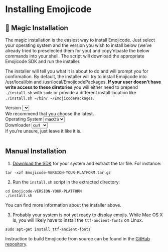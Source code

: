 # Installing Emojicode

## 🎩 Magic Installation

The magic installation is the easiest way to install Emojicode. Just select your
operating system and the version you wish to install below (we’ve already
tried to preselected them for you) and copy’n’paste the below commands into your
shell. The script will download the appropriate Emojicode SDK and run the
installer.

The installer will tell you what it is about to do and will prompt you for
confirmation. By default, the installer will try to install Emojicode into
/usr/local/bin and /usr/local/EmojicodePackages. **If your user doesn’t have
write access to these diretories** you will either need to prepend
`./install.sh` with `sudo` or provide a different install location like
`./install.sh ~/bin/ ~/EmojicodePackages`.

<div class="magic-install-sw">
  <div class="magic-install-sw-box">
    <label class="magic-install-sw-label">
      Version
    </label>
    <select id="magic-install-version"></select>
    <div class="magic-install-sw-help">We recommend that you choose the latest.</div>
  </div>
  <div class="magic-install-sw-box center">
    <label class="magic-install-sw-label">
      Operating System
    </label>
    <select id="magic-install-os">
      <option value="darwin">macOS</option>
      <option value="x86_64-linux">Linux</option>
    </select>
  </div>
  <div class="magic-install-sw-box">
    <label class="magic-install-sw-label">
      Downloader
    </label>
    <select id="magic-install-http">
      <option value="curl">curl</option>
      <option value="wget">wget</option>
    </select>
    <div class="magic-install-sw-help">If you’re unsure, just leave it like it is.</div>
  </div>
</div>
<pre><code id="magic-install-code"></code></pre>

## Manual Installation

1. [Download the SDK](https://github.com/emojicode/emojicode/releases) for your
  system and extract the tar file. For instance:

  ```
  tar -xzf Emojicode-VERSION-YOUR-PLATFORM.tar.gz
  ```

2.  Run the `install.sh` script in the extracted directory:

  ```
  cd Emojicode-VERSION-YOUR-PLATFORM
  ./install.sh
  ```

  You can find more information about the installer above.

3. Probably your system is not yet ready to display emojis. While Mac OS X is,
  you will likely have to install the `ttf-ancient-fonts` on Linux.

  ```
  sudo apt-get install ttf-ancient-fonts
  ```
Instruction to build Emojicode from source can be found in the
[GitHub repository](https://github.com/emojicode/emojicode/).

<script src="/docs/static/js/magicinstall.js"></script>
<script>
/**/processReleaseData({
  "meta": {
    "Content-Type": "application/javascript; charset=utf-8",
    "X-RateLimit-Limit": "60",
    "X-RateLimit-Remaining": "57",
    "X-RateLimit-Reset": "1477904157",
    "Cache-Control": "public, max-age=60, s-maxage=60",
    "Vary": "Accept",
    "ETag": "\"ec4b7cdc6976d2fdca3b88206d0678c8\"",
    "X-GitHub-Media-Type": "github.v3",
    "status": 200
  },
  "data": [
    {
      "url": "https://api.github.com/repos/emojicode/emojicode/releases/3726792",
      "assets_url": "https://api.github.com/repos/emojicode/emojicode/releases/3726792/assets",
      "upload_url": "https://uploads.github.com/repos/emojicode/emojicode/releases/3726792/assets{?name,label}",
      "html_url": "https://github.com/emojicode/emojicode/releases/tag/v0.3-beta.2",
      "id": 3726792,
      "tag_name": "v0.3-beta.2",
      "target_commitish": "master",
      "name": "0.3 Beta 2",
      "draft": false,
      "author": {
        "login": "idmean",
        "id": 5495918,
        "avatar_url": "https://avatars.githubusercontent.com/u/5495918?v=3",
        "gravatar_id": "",
        "url": "https://api.github.com/users/idmean",
        "html_url": "https://github.com/idmean",
        "followers_url": "https://api.github.com/users/idmean/followers",
        "following_url": "https://api.github.com/users/idmean/following{/other_user}",
        "gists_url": "https://api.github.com/users/idmean/gists{/gist_id}",
        "starred_url": "https://api.github.com/users/idmean/starred{/owner}{/repo}",
        "subscriptions_url": "https://api.github.com/users/idmean/subscriptions",
        "organizations_url": "https://api.github.com/users/idmean/orgs",
        "repos_url": "https://api.github.com/users/idmean/repos",
        "events_url": "https://api.github.com/users/idmean/events{/privacy}",
        "received_events_url": "https://api.github.com/users/idmean/received_events",
        "type": "User",
        "site_admin": false
      },
      "prerelease": true,
      "created_at": "2016-08-11T12:06:53Z",
      "published_at": "2016-08-11T12:10:34Z",
      "assets": [
        {
          "url": "https://api.github.com/repos/emojicode/emojicode/releases/assets/2131316",
          "id": 2131316,
          "name": "Emojicode-0.3-beta.2-x86_64-apple-darwin15.6.0.tar.gz",
          "label": null,
          "uploader": {
            "login": "idmean",
            "id": 5495918,
            "avatar_url": "https://avatars.githubusercontent.com/u/5495918?v=3",
            "gravatar_id": "",
            "url": "https://api.github.com/users/idmean",
            "html_url": "https://github.com/idmean",
            "followers_url": "https://api.github.com/users/idmean/followers",
            "following_url": "https://api.github.com/users/idmean/following{/other_user}",
            "gists_url": "https://api.github.com/users/idmean/gists{/gist_id}",
            "starred_url": "https://api.github.com/users/idmean/starred{/owner}{/repo}",
            "subscriptions_url": "https://api.github.com/users/idmean/subscriptions",
            "organizations_url": "https://api.github.com/users/idmean/orgs",
            "repos_url": "https://api.github.com/users/idmean/repos",
            "events_url": "https://api.github.com/users/idmean/events{/privacy}",
            "received_events_url": "https://api.github.com/users/idmean/received_events",
            "type": "User",
            "site_admin": false
          },
          "content_type": "application/x-gzip",
          "state": "uploaded",
          "size": 221157,
          "download_count": 83,
          "created_at": "2016-08-11T12:09:05Z",
          "updated_at": "2016-08-11T12:09:08Z",
          "browser_download_url": "https://github.com/emojicode/emojicode/releases/download/v0.3-beta.2/Emojicode-0.3-beta.2-x86_64-apple-darwin15.6.0.tar.gz"
        },
        {
          "url": "https://api.github.com/repos/emojicode/emojicode/releases/assets/2131320",
          "id": 2131320,
          "name": "Emojicode-0.3-beta.2-x86_64-linux-gnu.tar.gz",
          "label": null,
          "uploader": {
            "login": "idmean",
            "id": 5495918,
            "avatar_url": "https://avatars.githubusercontent.com/u/5495918?v=3",
            "gravatar_id": "",
            "url": "https://api.github.com/users/idmean",
            "html_url": "https://github.com/idmean",
            "followers_url": "https://api.github.com/users/idmean/followers",
            "following_url": "https://api.github.com/users/idmean/following{/other_user}",
            "gists_url": "https://api.github.com/users/idmean/gists{/gist_id}",
            "starred_url": "https://api.github.com/users/idmean/starred{/owner}{/repo}",
            "subscriptions_url": "https://api.github.com/users/idmean/subscriptions",
            "organizations_url": "https://api.github.com/users/idmean/orgs",
            "repos_url": "https://api.github.com/users/idmean/repos",
            "events_url": "https://api.github.com/users/idmean/events{/privacy}",
            "received_events_url": "https://api.github.com/users/idmean/received_events",
            "type": "User",
            "site_admin": false
          },
          "content_type": "application/x-gzip",
          "state": "uploaded",
          "size": 2452051,
          "download_count": 51,
          "created_at": "2016-08-11T12:09:52Z",
          "updated_at": "2016-08-11T12:10:06Z",
          "browser_download_url": "https://github.com/emojicode/emojicode/releases/download/v0.3-beta.2/Emojicode-0.3-beta.2-x86_64-linux-gnu.tar.gz"
        }
      ],
      "tarball_url": "https://api.github.com/repos/emojicode/emojicode/tarball/v0.3-beta.2",
      "zipball_url": "https://api.github.com/repos/emojicode/emojicode/zipball/v0.3-beta.2",
      "body": "🙋Here’s 0.3 Beta 2 which brings the following improvements over 0.3 Beta 1:\r\n\r\n- 🍊🍦 Condition assignments are scoped to the following block and allowed in 🔁\r\n- 🐛 Fixes a bug that let variables not work in literals, a bug in 🚂🎰, 🔏, #46, a crash with 🔂 and 🍨, a memory issue in the reporter, a bug with 🍯🍆, and issues with generics.\r\n- 🦃 Adds documentation support to enums\r\n- 🐽️ The s package got a new protocol (🐽️) and interfaces were improved to be more consistent \r\n- 🚂🏧, 🚀🏧, 📇🔪,  🚂🔣, 🔡📫, 🔡📪,  📝 📇,  🔍📇 and ⏲💈New methods make the s package more powerful\r\n- 📦 Introducing the allegro package for graphics (and remove the SDL package)\r\n\r\nThis is a beta version and is expected to contain minor bugs and space for improvements. You are encouraged to test this version carefully, and report any found bugs [here](https://github.com/emojicode/emojicode/issues).\r\n\r\nIf you have any questions, comments, feedback, suggestions or whatever you come up with, [open an issue](https://github.com/emojicode/emojicode/issues) or [join the chat](https://gitter.im/emojicode/emojicode) or follow [Emojicode’s Twitter account](https://twitter.com/Real_Emojicode) now. We can’t wait to hear from you!\r\n\r\nHave fun using world’s most beautiful programming language!"
    },
    {
      "url": "https://api.github.com/repos/emojicode/emojicode/releases/3607916",
      "assets_url": "https://api.github.com/repos/emojicode/emojicode/releases/3607916/assets",
      "upload_url": "https://uploads.github.com/repos/emojicode/emojicode/releases/3607916/assets{?name,label}",
      "html_url": "https://github.com/emojicode/emojicode/releases/tag/v0.3-beta.1",
      "id": 3607916,
      "tag_name": "v0.3-beta.1",
      "target_commitish": "master",
      "name": "0.3 Beta 1",
      "draft": false,
      "author": {
        "login": "idmean",
        "id": 5495918,
        "avatar_url": "https://avatars.githubusercontent.com/u/5495918?v=3",
        "gravatar_id": "",
        "url": "https://api.github.com/users/idmean",
        "html_url": "https://github.com/idmean",
        "followers_url": "https://api.github.com/users/idmean/followers",
        "following_url": "https://api.github.com/users/idmean/following{/other_user}",
        "gists_url": "https://api.github.com/users/idmean/gists{/gist_id}",
        "starred_url": "https://api.github.com/users/idmean/starred{/owner}{/repo}",
        "subscriptions_url": "https://api.github.com/users/idmean/subscriptions",
        "organizations_url": "https://api.github.com/users/idmean/orgs",
        "repos_url": "https://api.github.com/users/idmean/repos",
        "events_url": "https://api.github.com/users/idmean/events{/privacy}",
        "received_events_url": "https://api.github.com/users/idmean/received_events",
        "type": "User",
        "site_admin": false
      },
      "prerelease": true,
      "created_at": "2016-07-07T15:20:52Z",
      "published_at": "2016-07-07T15:27:29Z",
      "assets": [
        {
          "url": "https://api.github.com/repos/emojicode/emojicode/releases/assets/1955744",
          "id": 1955744,
          "name": "Emojicode-0.3-beta.1-x86_64-apple-darwin15.5.0.tar.gz",
          "label": null,
          "uploader": {
            "login": "idmean",
            "id": 5495918,
            "avatar_url": "https://avatars.githubusercontent.com/u/5495918?v=3",
            "gravatar_id": "",
            "url": "https://api.github.com/users/idmean",
            "html_url": "https://github.com/idmean",
            "followers_url": "https://api.github.com/users/idmean/followers",
            "following_url": "https://api.github.com/users/idmean/following{/other_user}",
            "gists_url": "https://api.github.com/users/idmean/gists{/gist_id}",
            "starred_url": "https://api.github.com/users/idmean/starred{/owner}{/repo}",
            "subscriptions_url": "https://api.github.com/users/idmean/subscriptions",
            "organizations_url": "https://api.github.com/users/idmean/orgs",
            "repos_url": "https://api.github.com/users/idmean/repos",
            "events_url": "https://api.github.com/users/idmean/events{/privacy}",
            "received_events_url": "https://api.github.com/users/idmean/received_events",
            "type": "User",
            "site_admin": false
          },
          "content_type": "application/x-gzip",
          "state": "uploaded",
          "size": 207266,
          "download_count": 41,
          "created_at": "2016-07-07T15:20:56Z",
          "updated_at": "2016-07-07T15:20:59Z",
          "browser_download_url": "https://github.com/emojicode/emojicode/releases/download/v0.3-beta.1/Emojicode-0.3-beta.1-x86_64-apple-darwin15.5.0.tar.gz"
        },
        {
          "url": "https://api.github.com/repos/emojicode/emojicode/releases/assets/1955753",
          "id": 1955753,
          "name": "Emojicode-0.3-beta.1-x86_64-linux-gnu.tar.gz",
          "label": null,
          "uploader": {
            "login": "idmean",
            "id": 5495918,
            "avatar_url": "https://avatars.githubusercontent.com/u/5495918?v=3",
            "gravatar_id": "",
            "url": "https://api.github.com/users/idmean",
            "html_url": "https://github.com/idmean",
            "followers_url": "https://api.github.com/users/idmean/followers",
            "following_url": "https://api.github.com/users/idmean/following{/other_user}",
            "gists_url": "https://api.github.com/users/idmean/gists{/gist_id}",
            "starred_url": "https://api.github.com/users/idmean/starred{/owner}{/repo}",
            "subscriptions_url": "https://api.github.com/users/idmean/subscriptions",
            "organizations_url": "https://api.github.com/users/idmean/orgs",
            "repos_url": "https://api.github.com/users/idmean/repos",
            "events_url": "https://api.github.com/users/idmean/events{/privacy}",
            "received_events_url": "https://api.github.com/users/idmean/received_events",
            "type": "User",
            "site_admin": false
          },
          "content_type": "application/x-gzip",
          "state": "uploaded",
          "size": 288650,
          "download_count": 31,
          "created_at": "2016-07-07T15:22:29Z",
          "updated_at": "2016-07-07T15:22:34Z",
          "browser_download_url": "https://github.com/emojicode/emojicode/releases/download/v0.3-beta.1/Emojicode-0.3-beta.1-x86_64-linux-gnu.tar.gz"
        }
      ],
      "tarball_url": "https://api.github.com/repos/emojicode/emojicode/tarball/v0.3-beta.1",
      "zipball_url": "https://api.github.com/repos/emojicode/emojicode/zipball/v0.3-beta.1",
      "body": "🍻\r\n\r\nProudly presenting Emojicode 0.3 Beta 1 which brings:\r\n\r\n- 🍇 Proper Scoping: Finally, Emojicode applies industry-standard scoping to blocks\r\n- ⚫️ Expectations improves inferring on 🍨 and 🍯 and saves you a lot of typing\r\n- 🦃 Enums are now instantiated using 🔷 for consistency\r\n- 📄 Enhanced Bytecode (Little Endian, more compact, lots of new instructions etc.)\r\n- 🕊 A new kind of type: Value Types\r\n-  🚂👌🚀🔣 Better Value Types: Primitives were replaced by value type types which can be extended and have initializers, methods and type methods like classes.\r\n- 🌶 Improved Capturing: Type Methods and [Type] Methods on Value Types can now be captured as well\r\n- 🚄 A faster Garbage Collector: It is up to 5% (that’s a lot) faster\r\n- 🔳 Reflection: Pass Classes as value and use them when you need.\r\n- 🏁 Starting Flag Keyword: 🏁 is now easier to declare and can either return ✨ or 🚂\r\n-  🐕 as type: 🐕 replaces 🐓 and brings much better type safety.\r\n- 📞 Sockets: The socket package introduces networking functionality.\r\n- and more\r\n\r\nThis is a beta version and might contain bugs (new features, new bugs, you know). \r\n\r\nIf you have any questions, comments, feedback, suggestions or whatever you come up with, [open an issue](https://github.com/emojicode/emojicode/issues) or [join the chat](https://gitter.im/emojicode/emojicode) or follow [Emojicode’s Twitter account](https://twitter.com/Real_Emojicode) now. We can’t wait to hear from you!\r\n\r\nHave fun using world’s most advanced programming language!"
    },
    {
      "url": "https://api.github.com/repos/emojicode/emojicode/releases/3473119",
      "assets_url": "https://api.github.com/repos/emojicode/emojicode/releases/3473119/assets",
      "upload_url": "https://uploads.github.com/repos/emojicode/emojicode/releases/3473119/assets{?name,label}",
      "html_url": "https://github.com/emojicode/emojicode/releases/tag/v0.2.2",
      "id": 3473119,
      "tag_name": "v0.2.2",
      "target_commitish": "emojicode-0.2",
      "name": "0.2.2",
      "draft": false,
      "author": {
        "login": "idmean",
        "id": 5495918,
        "avatar_url": "https://avatars.githubusercontent.com/u/5495918?v=3",
        "gravatar_id": "",
        "url": "https://api.github.com/users/idmean",
        "html_url": "https://github.com/idmean",
        "followers_url": "https://api.github.com/users/idmean/followers",
        "following_url": "https://api.github.com/users/idmean/following{/other_user}",
        "gists_url": "https://api.github.com/users/idmean/gists{/gist_id}",
        "starred_url": "https://api.github.com/users/idmean/starred{/owner}{/repo}",
        "subscriptions_url": "https://api.github.com/users/idmean/subscriptions",
        "organizations_url": "https://api.github.com/users/idmean/orgs",
        "repos_url": "https://api.github.com/users/idmean/repos",
        "events_url": "https://api.github.com/users/idmean/events{/privacy}",
        "received_events_url": "https://api.github.com/users/idmean/received_events",
        "type": "User",
        "site_admin": false
      },
      "prerelease": false,
      "created_at": "2016-06-18T09:25:11Z",
      "published_at": "2016-06-18T09:51:36Z",
      "assets": [
        {
          "url": "https://api.github.com/repos/emojicode/emojicode/releases/assets/1867961",
          "id": 1867961,
          "name": "Emojicode-0.2.2-arm-linux-gnueabihf.tar.gz",
          "label": null,
          "uploader": {
            "login": "idmean",
            "id": 5495918,
            "avatar_url": "https://avatars.githubusercontent.com/u/5495918?v=3",
            "gravatar_id": "",
            "url": "https://api.github.com/users/idmean",
            "html_url": "https://github.com/idmean",
            "followers_url": "https://api.github.com/users/idmean/followers",
            "following_url": "https://api.github.com/users/idmean/following{/other_user}",
            "gists_url": "https://api.github.com/users/idmean/gists{/gist_id}",
            "starred_url": "https://api.github.com/users/idmean/starred{/owner}{/repo}",
            "subscriptions_url": "https://api.github.com/users/idmean/subscriptions",
            "organizations_url": "https://api.github.com/users/idmean/orgs",
            "repos_url": "https://api.github.com/users/idmean/repos",
            "events_url": "https://api.github.com/users/idmean/events{/privacy}",
            "received_events_url": "https://api.github.com/users/idmean/received_events",
            "type": "User",
            "site_admin": false
          },
          "content_type": "application/x-gzip",
          "state": "uploaded",
          "size": 250227,
          "download_count": 24,
          "created_at": "2016-06-18T09:51:48Z",
          "updated_at": "2016-06-18T09:51:50Z",
          "browser_download_url": "https://github.com/emojicode/emojicode/releases/download/v0.2.2/Emojicode-0.2.2-arm-linux-gnueabihf.tar.gz"
        },
        {
          "url": "https://api.github.com/repos/emojicode/emojicode/releases/assets/1867962",
          "id": 1867962,
          "name": "Emojicode-0.2.2-x86_64-apple-darwin15.5.0.tar.gz",
          "label": null,
          "uploader": {
            "login": "idmean",
            "id": 5495918,
            "avatar_url": "https://avatars.githubusercontent.com/u/5495918?v=3",
            "gravatar_id": "",
            "url": "https://api.github.com/users/idmean",
            "html_url": "https://github.com/idmean",
            "followers_url": "https://api.github.com/users/idmean/followers",
            "following_url": "https://api.github.com/users/idmean/following{/other_user}",
            "gists_url": "https://api.github.com/users/idmean/gists{/gist_id}",
            "starred_url": "https://api.github.com/users/idmean/starred{/owner}{/repo}",
            "subscriptions_url": "https://api.github.com/users/idmean/subscriptions",
            "organizations_url": "https://api.github.com/users/idmean/orgs",
            "repos_url": "https://api.github.com/users/idmean/repos",
            "events_url": "https://api.github.com/users/idmean/events{/privacy}",
            "received_events_url": "https://api.github.com/users/idmean/received_events",
            "type": "User",
            "site_admin": false
          },
          "content_type": "application/x-gzip",
          "state": "uploaded",
          "size": 190064,
          "download_count": 32,
          "created_at": "2016-06-18T09:51:48Z",
          "updated_at": "2016-06-18T09:51:50Z",
          "browser_download_url": "https://github.com/emojicode/emojicode/releases/download/v0.2.2/Emojicode-0.2.2-x86_64-apple-darwin15.5.0.tar.gz"
        },
        {
          "url": "https://api.github.com/repos/emojicode/emojicode/releases/assets/1867963",
          "id": 1867963,
          "name": "Emojicode-0.2.2-x86_64-linux-gnu.tar.gz",
          "label": null,
          "uploader": {
            "login": "idmean",
            "id": 5495918,
            "avatar_url": "https://avatars.githubusercontent.com/u/5495918?v=3",
            "gravatar_id": "",
            "url": "https://api.github.com/users/idmean",
            "html_url": "https://github.com/idmean",
            "followers_url": "https://api.github.com/users/idmean/followers",
            "following_url": "https://api.github.com/users/idmean/following{/other_user}",
            "gists_url": "https://api.github.com/users/idmean/gists{/gist_id}",
            "starred_url": "https://api.github.com/users/idmean/starred{/owner}{/repo}",
            "subscriptions_url": "https://api.github.com/users/idmean/subscriptions",
            "organizations_url": "https://api.github.com/users/idmean/orgs",
            "repos_url": "https://api.github.com/users/idmean/repos",
            "events_url": "https://api.github.com/users/idmean/events{/privacy}",
            "received_events_url": "https://api.github.com/users/idmean/received_events",
            "type": "User",
            "site_admin": false
          },
          "content_type": "application/x-gzip",
          "state": "uploaded",
          "size": 270592,
          "download_count": 18,
          "created_at": "2016-06-18T09:51:48Z",
          "updated_at": "2016-06-18T09:51:52Z",
          "browser_download_url": "https://github.com/emojicode/emojicode/releases/download/v0.2.2/Emojicode-0.2.2-x86_64-linux-gnu.tar.gz"
        }
      ],
      "tarball_url": "https://api.github.com/repos/emojicode/emojicode/tarball/v0.2.2",
      "zipball_url": "https://api.github.com/repos/emojicode/emojicode/zipball/v0.2.2",
      "body": "⚠️ This release contains important bug fixes:\r\n\r\n- ➡️ Fixes a compiler error that prevented accessing namespaces properly (see also #42)\r\n- ➡️ Fixes a bug that could cause 🍯 to break\r\n- ➡️ Prohibit the use of 🐓 in non-class method bodies (this led to crashes)\r\n- ➡️ Fixes a bug that could lead to a compiler crash if an unknown variable was used (#44)\r\n\r\nIf you have any questions, comments, feedback, suggestions or whatever you come up with, [open an issue](https://github.com/emojicode/emojicode/issues) or [join the chat](https://gitter.im/emojicode/emojicode) or follow [Emojicode’s Twitter account](https://twitter.com/Real_Emojicode) now. We can’t wait to hear from you!\r\n\r\nHave fun using world’s most advanced programming language!"
    },
    {
      "url": "https://api.github.com/repos/emojicode/emojicode/releases/3448941",
      "assets_url": "https://api.github.com/repos/emojicode/emojicode/releases/3448941/assets",
      "upload_url": "https://uploads.github.com/repos/emojicode/emojicode/releases/3448941/assets{?name,label}",
      "html_url": "https://github.com/emojicode/emojicode/releases/tag/0.2.1",
      "id": 3448941,
      "tag_name": "0.2.1",
      "target_commitish": "emojicode-0.2",
      "name": "0.2.1",
      "draft": false,
      "author": {
        "login": "idmean",
        "id": 5495918,
        "avatar_url": "https://avatars.githubusercontent.com/u/5495918?v=3",
        "gravatar_id": "",
        "url": "https://api.github.com/users/idmean",
        "html_url": "https://github.com/idmean",
        "followers_url": "https://api.github.com/users/idmean/followers",
        "following_url": "https://api.github.com/users/idmean/following{/other_user}",
        "gists_url": "https://api.github.com/users/idmean/gists{/gist_id}",
        "starred_url": "https://api.github.com/users/idmean/starred{/owner}{/repo}",
        "subscriptions_url": "https://api.github.com/users/idmean/subscriptions",
        "organizations_url": "https://api.github.com/users/idmean/orgs",
        "repos_url": "https://api.github.com/users/idmean/repos",
        "events_url": "https://api.github.com/users/idmean/events{/privacy}",
        "received_events_url": "https://api.github.com/users/idmean/received_events",
        "type": "User",
        "site_admin": false
      },
      "prerelease": false,
      "created_at": "2016-06-15T11:44:04Z",
      "published_at": "2016-06-15T17:46:02Z",
      "assets": [
        {
          "url": "https://api.github.com/repos/emojicode/emojicode/releases/assets/1853840",
          "id": 1853840,
          "name": "Emojicode-0.2.1-arm-linux-gnueabihf.tar.gz",
          "label": null,
          "uploader": {
            "login": "OttoWinter",
            "id": 6833237,
            "avatar_url": "https://avatars.githubusercontent.com/u/6833237?v=3",
            "gravatar_id": "",
            "url": "https://api.github.com/users/OttoWinter",
            "html_url": "https://github.com/OttoWinter",
            "followers_url": "https://api.github.com/users/OttoWinter/followers",
            "following_url": "https://api.github.com/users/OttoWinter/following{/other_user}",
            "gists_url": "https://api.github.com/users/OttoWinter/gists{/gist_id}",
            "starred_url": "https://api.github.com/users/OttoWinter/starred{/owner}{/repo}",
            "subscriptions_url": "https://api.github.com/users/OttoWinter/subscriptions",
            "organizations_url": "https://api.github.com/users/OttoWinter/orgs",
            "repos_url": "https://api.github.com/users/OttoWinter/repos",
            "events_url": "https://api.github.com/users/OttoWinter/events{/privacy}",
            "received_events_url": "https://api.github.com/users/OttoWinter/received_events",
            "type": "User",
            "site_admin": false
          },
          "content_type": "application/x-gzip",
          "state": "uploaded",
          "size": 253261,
          "download_count": 6,
          "created_at": "2016-06-15T18:01:17Z",
          "updated_at": "2016-06-15T18:01:24Z",
          "browser_download_url": "https://github.com/emojicode/emojicode/releases/download/0.2.1/Emojicode-0.2.1-arm-linux-gnueabihf.tar.gz"
        },
        {
          "url": "https://api.github.com/repos/emojicode/emojicode/releases/assets/1851914",
          "id": 1851914,
          "name": "Emojicode-0.2.1-x86_64-apple-darwin15.5.0.tar.gz",
          "label": null,
          "uploader": {
            "login": "idmean",
            "id": 5495918,
            "avatar_url": "https://avatars.githubusercontent.com/u/5495918?v=3",
            "gravatar_id": "",
            "url": "https://api.github.com/users/idmean",
            "html_url": "https://github.com/idmean",
            "followers_url": "https://api.github.com/users/idmean/followers",
            "following_url": "https://api.github.com/users/idmean/following{/other_user}",
            "gists_url": "https://api.github.com/users/idmean/gists{/gist_id}",
            "starred_url": "https://api.github.com/users/idmean/starred{/owner}{/repo}",
            "subscriptions_url": "https://api.github.com/users/idmean/subscriptions",
            "organizations_url": "https://api.github.com/users/idmean/orgs",
            "repos_url": "https://api.github.com/users/idmean/repos",
            "events_url": "https://api.github.com/users/idmean/events{/privacy}",
            "received_events_url": "https://api.github.com/users/idmean/received_events",
            "type": "User",
            "site_admin": false
          },
          "content_type": "application/x-gzip",
          "state": "uploaded",
          "size": 189802,
          "download_count": 5,
          "created_at": "2016-06-15T11:48:47Z",
          "updated_at": "2016-06-15T11:48:49Z",
          "browser_download_url": "https://github.com/emojicode/emojicode/releases/download/0.2.1/Emojicode-0.2.1-x86_64-apple-darwin15.5.0.tar.gz"
        },
        {
          "url": "https://api.github.com/repos/emojicode/emojicode/releases/assets/1851916",
          "id": 1851916,
          "name": "Emojicode-0.2.1-x86_64-linux-gnu.tar.gz",
          "label": null,
          "uploader": {
            "login": "idmean",
            "id": 5495918,
            "avatar_url": "https://avatars.githubusercontent.com/u/5495918?v=3",
            "gravatar_id": "",
            "url": "https://api.github.com/users/idmean",
            "html_url": "https://github.com/idmean",
            "followers_url": "https://api.github.com/users/idmean/followers",
            "following_url": "https://api.github.com/users/idmean/following{/other_user}",
            "gists_url": "https://api.github.com/users/idmean/gists{/gist_id}",
            "starred_url": "https://api.github.com/users/idmean/starred{/owner}{/repo}",
            "subscriptions_url": "https://api.github.com/users/idmean/subscriptions",
            "organizations_url": "https://api.github.com/users/idmean/orgs",
            "repos_url": "https://api.github.com/users/idmean/repos",
            "events_url": "https://api.github.com/users/idmean/events{/privacy}",
            "received_events_url": "https://api.github.com/users/idmean/received_events",
            "type": "User",
            "site_admin": false
          },
          "content_type": "application/x-gzip",
          "state": "uploaded",
          "size": 270850,
          "download_count": 8,
          "created_at": "2016-06-15T11:49:58Z",
          "updated_at": "2016-06-15T11:50:01Z",
          "browser_download_url": "https://github.com/emojicode/emojicode/releases/download/0.2.1/Emojicode-0.2.1-x86_64-linux-gnu.tar.gz"
        }
      ],
      "tarball_url": "https://api.github.com/repos/emojicode/emojicode/tarball/0.2.1",
      "zipball_url": "https://api.github.com/repos/emojicode/emojicode/zipball/0.2.1",
      "body": "⚠️ This release contains important bug fixes:\r\n\r\n- ➡️ Fixes a bug that could occur with value backed classes (see also #42)\r\n- ➡️ Fixes a bug that could made the Garbage Collector disturb initialization\r\n\r\nIf you have any questions, comments, feedback, suggestions or whatever you come up with, [open an issue](https://github.com/emojicode/emojicode/issues) or [join the chat](https://gitter.im/emojicode/emojicode) or follow [Emojicode’s Twitter account](https://twitter.com/Real_Emojicode) now. We can’t wait to hear from you!\r\n\r\nHave fun using world’s most advanced programming language!"
    },
    {
      "url": "https://api.github.com/repos/emojicode/emojicode/releases/3376790",
      "assets_url": "https://api.github.com/repos/emojicode/emojicode/releases/3376790/assets",
      "upload_url": "https://uploads.github.com/repos/emojicode/emojicode/releases/3376790/assets{?name,label}",
      "html_url": "https://github.com/emojicode/emojicode/releases/tag/0.2.0",
      "id": 3376790,
      "tag_name": "0.2.0",
      "target_commitish": "master",
      "name": "0.2",
      "draft": false,
      "author": {
        "login": "idmean",
        "id": 5495918,
        "avatar_url": "https://avatars.githubusercontent.com/u/5495918?v=3",
        "gravatar_id": "",
        "url": "https://api.github.com/users/idmean",
        "html_url": "https://github.com/idmean",
        "followers_url": "https://api.github.com/users/idmean/followers",
        "following_url": "https://api.github.com/users/idmean/following{/other_user}",
        "gists_url": "https://api.github.com/users/idmean/gists{/gist_id}",
        "starred_url": "https://api.github.com/users/idmean/starred{/owner}{/repo}",
        "subscriptions_url": "https://api.github.com/users/idmean/subscriptions",
        "organizations_url": "https://api.github.com/users/idmean/orgs",
        "repos_url": "https://api.github.com/users/idmean/repos",
        "events_url": "https://api.github.com/users/idmean/events{/privacy}",
        "received_events_url": "https://api.github.com/users/idmean/received_events",
        "type": "User",
        "site_admin": false
      },
      "prerelease": false,
      "created_at": "2016-06-05T17:40:58Z",
      "published_at": "2016-06-05T19:03:04Z",
      "assets": [
        {
          "url": "https://api.github.com/repos/emojicode/emojicode/releases/assets/1797355",
          "id": 1797355,
          "name": "Emojicode-0.2.0-arm-linux-gnueabihf.tar.gz",
          "label": null,
          "uploader": {
            "login": "OttoWinter",
            "id": 6833237,
            "avatar_url": "https://avatars.githubusercontent.com/u/6833237?v=3",
            "gravatar_id": "",
            "url": "https://api.github.com/users/OttoWinter",
            "html_url": "https://github.com/OttoWinter",
            "followers_url": "https://api.github.com/users/OttoWinter/followers",
            "following_url": "https://api.github.com/users/OttoWinter/following{/other_user}",
            "gists_url": "https://api.github.com/users/OttoWinter/gists{/gist_id}",
            "starred_url": "https://api.github.com/users/OttoWinter/starred{/owner}{/repo}",
            "subscriptions_url": "https://api.github.com/users/OttoWinter/subscriptions",
            "organizations_url": "https://api.github.com/users/OttoWinter/orgs",
            "repos_url": "https://api.github.com/users/OttoWinter/repos",
            "events_url": "https://api.github.com/users/OttoWinter/events{/privacy}",
            "received_events_url": "https://api.github.com/users/OttoWinter/received_events",
            "type": "User",
            "site_admin": false
          },
          "content_type": "application/x-gzip",
          "state": "uploaded",
          "size": 248662,
          "download_count": 7,
          "created_at": "2016-06-05T18:55:36Z",
          "updated_at": "2016-06-05T18:55:39Z",
          "browser_download_url": "https://github.com/emojicode/emojicode/releases/download/0.2.0/Emojicode-0.2.0-arm-linux-gnueabihf.tar.gz"
        },
        {
          "url": "https://api.github.com/repos/emojicode/emojicode/releases/assets/1797361",
          "id": 1797361,
          "name": "Emojicode-0.2.0-x86_64-apple-darwin15.5.0.tar.gz",
          "label": null,
          "uploader": {
            "login": "idmean",
            "id": 5495918,
            "avatar_url": "https://avatars.githubusercontent.com/u/5495918?v=3",
            "gravatar_id": "",
            "url": "https://api.github.com/users/idmean",
            "html_url": "https://github.com/idmean",
            "followers_url": "https://api.github.com/users/idmean/followers",
            "following_url": "https://api.github.com/users/idmean/following{/other_user}",
            "gists_url": "https://api.github.com/users/idmean/gists{/gist_id}",
            "starred_url": "https://api.github.com/users/idmean/starred{/owner}{/repo}",
            "subscriptions_url": "https://api.github.com/users/idmean/subscriptions",
            "organizations_url": "https://api.github.com/users/idmean/orgs",
            "repos_url": "https://api.github.com/users/idmean/repos",
            "events_url": "https://api.github.com/users/idmean/events{/privacy}",
            "received_events_url": "https://api.github.com/users/idmean/received_events",
            "type": "User",
            "site_admin": false
          },
          "content_type": "application/x-gzip",
          "state": "uploaded",
          "size": 189796,
          "download_count": 12,
          "created_at": "2016-06-05T19:01:27Z",
          "updated_at": "2016-06-05T19:01:29Z",
          "browser_download_url": "https://github.com/emojicode/emojicode/releases/download/0.2.0/Emojicode-0.2.0-x86_64-apple-darwin15.5.0.tar.gz"
        },
        {
          "url": "https://api.github.com/repos/emojicode/emojicode/releases/assets/1797371",
          "id": 1797371,
          "name": "Emojicode-0.2.0-x86_64-linux-gnu.tar.gz",
          "label": null,
          "uploader": {
            "login": "idmean",
            "id": 5495918,
            "avatar_url": "https://avatars.githubusercontent.com/u/5495918?v=3",
            "gravatar_id": "",
            "url": "https://api.github.com/users/idmean",
            "html_url": "https://github.com/idmean",
            "followers_url": "https://api.github.com/users/idmean/followers",
            "following_url": "https://api.github.com/users/idmean/following{/other_user}",
            "gists_url": "https://api.github.com/users/idmean/gists{/gist_id}",
            "starred_url": "https://api.github.com/users/idmean/starred{/owner}{/repo}",
            "subscriptions_url": "https://api.github.com/users/idmean/subscriptions",
            "organizations_url": "https://api.github.com/users/idmean/orgs",
            "repos_url": "https://api.github.com/users/idmean/repos",
            "events_url": "https://api.github.com/users/idmean/events{/privacy}",
            "received_events_url": "https://api.github.com/users/idmean/received_events",
            "type": "User",
            "site_admin": false
          },
          "content_type": "application/x-gzip",
          "state": "uploaded",
          "size": 270973,
          "download_count": 10,
          "created_at": "2016-06-05T19:02:55Z",
          "updated_at": "2016-06-05T19:02:58Z",
          "browser_download_url": "https://github.com/emojicode/emojicode/releases/download/0.2.0/Emojicode-0.2.0-x86_64-linux-gnu.tar.gz"
        }
      ],
      "tarball_url": "https://api.github.com/repos/emojicode/emojicode/tarball/0.2.0",
      "zipball_url": "https://api.github.com/repos/emojicode/emojicode/zipball/0.2.0",
      "body": "The day we all were longing for and I intended to write something really great here... but I couldn’t come up with something. I mean, the next version will be even greater, won’t it? 🍾\r\n\r\nAt least, here’s what got improved since 0.2 RC:\r\n\r\n- ❤️ Polished API\r\n- 🤕 Fixed a bug\r\n\r\n`Emojicode-0.2.0-arm-linux-gnueabihf.tar` was compiled on a Raspberry Pi 2 and should work for all Raspberry Pis. `Emojicode-0.2.0-x86_64-linux-gnu.tar.gz` was compiled on Debian and should also work on all its derivatives.\r\n\r\nIf you have any questions, comments, feedback, suggestions or whatever you come up with, [open an issue](https://github.com/emojicode/emojicode/issues) or [join the chat](https://gitter.im/emojicode/emojicode). Oh, and there’s even [a Twitter Emojicode account](https://twitter.com/Real_Emojicode) now. We can’t wait to hear from you!\r\n\r\nHave fun using world’s most advanced programming language!"
    },
    {
      "url": "https://api.github.com/repos/emojicode/emojicode/releases/3188297",
      "assets_url": "https://api.github.com/repos/emojicode/emojicode/releases/3188297/assets",
      "upload_url": "https://uploads.github.com/repos/emojicode/emojicode/releases/3188297/assets{?name,label}",
      "html_url": "https://github.com/emojicode/emojicode/releases/tag/v0.2-rc.1",
      "id": 3188297,
      "tag_name": "v0.2-rc.1",
      "target_commitish": "master",
      "name": "0.2 Release Candidate ",
      "draft": false,
      "author": {
        "login": "idmean",
        "id": 5495918,
        "avatar_url": "https://avatars.githubusercontent.com/u/5495918?v=3",
        "gravatar_id": "",
        "url": "https://api.github.com/users/idmean",
        "html_url": "https://github.com/idmean",
        "followers_url": "https://api.github.com/users/idmean/followers",
        "following_url": "https://api.github.com/users/idmean/following{/other_user}",
        "gists_url": "https://api.github.com/users/idmean/gists{/gist_id}",
        "starred_url": "https://api.github.com/users/idmean/starred{/owner}{/repo}",
        "subscriptions_url": "https://api.github.com/users/idmean/subscriptions",
        "organizations_url": "https://api.github.com/users/idmean/orgs",
        "repos_url": "https://api.github.com/users/idmean/repos",
        "events_url": "https://api.github.com/users/idmean/events{/privacy}",
        "received_events_url": "https://api.github.com/users/idmean/received_events",
        "type": "User",
        "site_admin": false
      },
      "prerelease": true,
      "created_at": "2016-05-14T15:35:55Z",
      "published_at": "2016-05-14T16:12:29Z",
      "assets": [
        {
          "url": "https://api.github.com/repos/emojicode/emojicode/releases/assets/1685044",
          "id": 1685044,
          "name": "Emojicode-0.2.0-rc.1-arm-linux-gnueabihf.tar.gz",
          "label": null,
          "uploader": {
            "login": "idmean",
            "id": 5495918,
            "avatar_url": "https://avatars.githubusercontent.com/u/5495918?v=3",
            "gravatar_id": "",
            "url": "https://api.github.com/users/idmean",
            "html_url": "https://github.com/idmean",
            "followers_url": "https://api.github.com/users/idmean/followers",
            "following_url": "https://api.github.com/users/idmean/following{/other_user}",
            "gists_url": "https://api.github.com/users/idmean/gists{/gist_id}",
            "starred_url": "https://api.github.com/users/idmean/starred{/owner}{/repo}",
            "subscriptions_url": "https://api.github.com/users/idmean/subscriptions",
            "organizations_url": "https://api.github.com/users/idmean/orgs",
            "repos_url": "https://api.github.com/users/idmean/repos",
            "events_url": "https://api.github.com/users/idmean/events{/privacy}",
            "received_events_url": "https://api.github.com/users/idmean/received_events",
            "type": "User",
            "site_admin": false
          },
          "content_type": "application/x-gzip",
          "state": "uploaded",
          "size": 250587,
          "download_count": 19,
          "created_at": "2016-05-14T16:12:17Z",
          "updated_at": "2016-05-14T16:12:25Z",
          "browser_download_url": "https://github.com/emojicode/emojicode/releases/download/v0.2-rc.1/Emojicode-0.2.0-rc.1-arm-linux-gnueabihf.tar.gz"
        },
        {
          "url": "https://api.github.com/repos/emojicode/emojicode/releases/assets/1684966",
          "id": 1684966,
          "name": "Emojicode-0.2.0-rc.1-x86_64-apple-darwin15.4.0.tar.gz",
          "label": null,
          "uploader": {
            "login": "idmean",
            "id": 5495918,
            "avatar_url": "https://avatars.githubusercontent.com/u/5495918?v=3",
            "gravatar_id": "",
            "url": "https://api.github.com/users/idmean",
            "html_url": "https://github.com/idmean",
            "followers_url": "https://api.github.com/users/idmean/followers",
            "following_url": "https://api.github.com/users/idmean/following{/other_user}",
            "gists_url": "https://api.github.com/users/idmean/gists{/gist_id}",
            "starred_url": "https://api.github.com/users/idmean/starred{/owner}{/repo}",
            "subscriptions_url": "https://api.github.com/users/idmean/subscriptions",
            "organizations_url": "https://api.github.com/users/idmean/orgs",
            "repos_url": "https://api.github.com/users/idmean/repos",
            "events_url": "https://api.github.com/users/idmean/events{/privacy}",
            "received_events_url": "https://api.github.com/users/idmean/received_events",
            "type": "User",
            "site_admin": false
          },
          "content_type": "application/x-gzip",
          "state": "uploaded",
          "size": 189774,
          "download_count": 20,
          "created_at": "2016-05-14T15:36:49Z",
          "updated_at": "2016-05-14T15:36:56Z",
          "browser_download_url": "https://github.com/emojicode/emojicode/releases/download/v0.2-rc.1/Emojicode-0.2.0-rc.1-x86_64-apple-darwin15.4.0.tar.gz"
        },
        {
          "url": "https://api.github.com/repos/emojicode/emojicode/releases/assets/1684968",
          "id": 1684968,
          "name": "Emojicode-0.2.0-rc.1-x86_64-linux-gnu.tar.gz",
          "label": null,
          "uploader": {
            "login": "idmean",
            "id": 5495918,
            "avatar_url": "https://avatars.githubusercontent.com/u/5495918?v=3",
            "gravatar_id": "",
            "url": "https://api.github.com/users/idmean",
            "html_url": "https://github.com/idmean",
            "followers_url": "https://api.github.com/users/idmean/followers",
            "following_url": "https://api.github.com/users/idmean/following{/other_user}",
            "gists_url": "https://api.github.com/users/idmean/gists{/gist_id}",
            "starred_url": "https://api.github.com/users/idmean/starred{/owner}{/repo}",
            "subscriptions_url": "https://api.github.com/users/idmean/subscriptions",
            "organizations_url": "https://api.github.com/users/idmean/orgs",
            "repos_url": "https://api.github.com/users/idmean/repos",
            "events_url": "https://api.github.com/users/idmean/events{/privacy}",
            "received_events_url": "https://api.github.com/users/idmean/received_events",
            "type": "User",
            "site_admin": false
          },
          "content_type": "application/x-gzip",
          "state": "uploaded",
          "size": 270676,
          "download_count": 40,
          "created_at": "2016-05-14T15:38:29Z",
          "updated_at": "2016-05-14T15:38:36Z",
          "browser_download_url": "https://github.com/emojicode/emojicode/releases/download/v0.2-rc.1/Emojicode-0.2.0-rc.1-x86_64-linux-gnu.tar.gz"
        }
      ],
      "tarball_url": "https://api.github.com/repos/emojicode/emojicode/tarball/v0.2-rc.1",
      "zipball_url": "https://api.github.com/repos/emojicode/emojicode/zipball/v0.2-rc.1",
      "body": "Because Emojicode 0.2 without a beta label sounds much better, here’s another, last version before, we’ll actually and definitely call it 0.2. 👌\r\n\r\nThis release focuses on: \r\n\r\n- 🛫 Added support for even more fancy emojis \r\n- Why not convert a 🚀 (double) to a 🔡 (string) or the other way round?\r\n- Or ever wanted to use 🚮 (the remainder operator) on a  🚀?\r\n- 🚨 The compiler reports multiple errors at once.\r\n- 🐚 Inferring generic arguments for generic initializers and methods!\r\n- Minor bug fixes\r\n\r\nThis is *not* a beta version. You are encouraged to test this version carefully, and report any found bugs [here](https://github.com/emojicode/emojicode/issues). \r\n\r\n`Emojicode-0.2.0-beta.5-arm-linux-gnueabihf.tar` was compiled on a Raspberry Pi 2 and should work for all Raspberry Pis. `Emojicode-0.2.0-beta.5-x86_64-linux-gnu.tar.gz` was compiled on Debian and should also work on all its derivatives.\r\n\r\nThanks for using Emojicode!"
    },
    {
      "url": "https://api.github.com/repos/emojicode/emojicode/releases/3036894",
      "assets_url": "https://api.github.com/repos/emojicode/emojicode/releases/3036894/assets",
      "upload_url": "https://uploads.github.com/repos/emojicode/emojicode/releases/3036894/assets{?name,label}",
      "html_url": "https://github.com/emojicode/emojicode/releases/tag/v0.2.0-beta.5",
      "id": 3036894,
      "tag_name": "v0.2.0-beta.5",
      "target_commitish": "master",
      "name": "0.2 Beta 5",
      "draft": false,
      "author": {
        "login": "idmean",
        "id": 5495918,
        "avatar_url": "https://avatars.githubusercontent.com/u/5495918?v=3",
        "gravatar_id": "",
        "url": "https://api.github.com/users/idmean",
        "html_url": "https://github.com/idmean",
        "followers_url": "https://api.github.com/users/idmean/followers",
        "following_url": "https://api.github.com/users/idmean/following{/other_user}",
        "gists_url": "https://api.github.com/users/idmean/gists{/gist_id}",
        "starred_url": "https://api.github.com/users/idmean/starred{/owner}{/repo}",
        "subscriptions_url": "https://api.github.com/users/idmean/subscriptions",
        "organizations_url": "https://api.github.com/users/idmean/orgs",
        "repos_url": "https://api.github.com/users/idmean/repos",
        "events_url": "https://api.github.com/users/idmean/events{/privacy}",
        "received_events_url": "https://api.github.com/users/idmean/received_events",
        "type": "User",
        "site_admin": false
      },
      "prerelease": true,
      "created_at": "2016-04-18T11:27:34Z",
      "published_at": "2016-04-18T12:06:49Z",
      "assets": [
        {
          "url": "https://api.github.com/repos/emojicode/emojicode/releases/assets/1564484",
          "id": 1564484,
          "name": "Emojicode-0.2.0-beta.5-arm-linux-gnueabihf.tar.gz",
          "label": null,
          "uploader": {
            "login": "idmean",
            "id": 5495918,
            "avatar_url": "https://avatars.githubusercontent.com/u/5495918?v=3",
            "gravatar_id": "",
            "url": "https://api.github.com/users/idmean",
            "html_url": "https://github.com/idmean",
            "followers_url": "https://api.github.com/users/idmean/followers",
            "following_url": "https://api.github.com/users/idmean/following{/other_user}",
            "gists_url": "https://api.github.com/users/idmean/gists{/gist_id}",
            "starred_url": "https://api.github.com/users/idmean/starred{/owner}{/repo}",
            "subscriptions_url": "https://api.github.com/users/idmean/subscriptions",
            "organizations_url": "https://api.github.com/users/idmean/orgs",
            "repos_url": "https://api.github.com/users/idmean/repos",
            "events_url": "https://api.github.com/users/idmean/events{/privacy}",
            "received_events_url": "https://api.github.com/users/idmean/received_events",
            "type": "User",
            "site_admin": false
          },
          "content_type": "application/x-gzip",
          "state": "uploaded",
          "size": 223953,
          "download_count": 25,
          "created_at": "2016-04-18T11:59:05Z",
          "updated_at": "2016-04-18T11:59:12Z",
          "browser_download_url": "https://github.com/emojicode/emojicode/releases/download/v0.2.0-beta.5/Emojicode-0.2.0-beta.5-arm-linux-gnueabihf.tar.gz"
        },
        {
          "url": "https://api.github.com/repos/emojicode/emojicode/releases/assets/1564326",
          "id": 1564326,
          "name": "Emojicode-0.2.0-beta.5-x86_64-apple-darwin15.4.0.tar.gz",
          "label": null,
          "uploader": {
            "login": "idmean",
            "id": 5495918,
            "avatar_url": "https://avatars.githubusercontent.com/u/5495918?v=3",
            "gravatar_id": "",
            "url": "https://api.github.com/users/idmean",
            "html_url": "https://github.com/idmean",
            "followers_url": "https://api.github.com/users/idmean/followers",
            "following_url": "https://api.github.com/users/idmean/following{/other_user}",
            "gists_url": "https://api.github.com/users/idmean/gists{/gist_id}",
            "starred_url": "https://api.github.com/users/idmean/starred{/owner}{/repo}",
            "subscriptions_url": "https://api.github.com/users/idmean/subscriptions",
            "organizations_url": "https://api.github.com/users/idmean/orgs",
            "repos_url": "https://api.github.com/users/idmean/repos",
            "events_url": "https://api.github.com/users/idmean/events{/privacy}",
            "received_events_url": "https://api.github.com/users/idmean/received_events",
            "type": "User",
            "site_admin": false
          },
          "content_type": "application/x-gzip",
          "state": "uploaded",
          "size": 162080,
          "download_count": 33,
          "created_at": "2016-04-18T11:29:02Z",
          "updated_at": "2016-04-18T11:29:04Z",
          "browser_download_url": "https://github.com/emojicode/emojicode/releases/download/v0.2.0-beta.5/Emojicode-0.2.0-beta.5-x86_64-apple-darwin15.4.0.tar.gz"
        },
        {
          "url": "https://api.github.com/repos/emojicode/emojicode/releases/assets/1564327",
          "id": 1564327,
          "name": "Emojicode-0.2.0-beta.5-x86_64-linux-gnu.tar.gz",
          "label": null,
          "uploader": {
            "login": "idmean",
            "id": 5495918,
            "avatar_url": "https://avatars.githubusercontent.com/u/5495918?v=3",
            "gravatar_id": "",
            "url": "https://api.github.com/users/idmean",
            "html_url": "https://github.com/idmean",
            "followers_url": "https://api.github.com/users/idmean/followers",
            "following_url": "https://api.github.com/users/idmean/following{/other_user}",
            "gists_url": "https://api.github.com/users/idmean/gists{/gist_id}",
            "starred_url": "https://api.github.com/users/idmean/starred{/owner}{/repo}",
            "subscriptions_url": "https://api.github.com/users/idmean/subscriptions",
            "organizations_url": "https://api.github.com/users/idmean/orgs",
            "repos_url": "https://api.github.com/users/idmean/repos",
            "events_url": "https://api.github.com/users/idmean/events{/privacy}",
            "received_events_url": "https://api.github.com/users/idmean/received_events",
            "type": "User",
            "site_admin": false
          },
          "content_type": "application/x-gzip",
          "state": "uploaded",
          "size": 235788,
          "download_count": 38,
          "created_at": "2016-04-18T11:29:10Z",
          "updated_at": "2016-04-18T11:29:12Z",
          "browser_download_url": "https://github.com/emojicode/emojicode/releases/download/v0.2.0-beta.5/Emojicode-0.2.0-beta.5-x86_64-linux-gnu.tar.gz"
        }
      ],
      "tarball_url": "https://api.github.com/repos/emojicode/emojicode/tarball/v0.2.0-beta.5",
      "zipball_url": "https://api.github.com/repos/emojicode/emojicode/zipball/v0.2.0-beta.5",
      "body": "🚨🚨🚨🚨🚨🚨🚨🚨🚨🚨\r\n\r\nMind <s>the gap</s> Emojicode 0.2 Beta 5!\r\n\r\nThis beta is published in the hope of it being the last beta. The following things drastically improved:\r\n\r\n- The package system was revamped to be so much more useful.\r\n- Introducing real threads\r\n- Introducing Generic Protocols \r\n- Reintroducing Iterators\r\n- Introducing the ⚠️ Deprecation Attribute\t\r\n- 🐀 became 🐓 and is more useful.\r\n- Improved standard library:\r\n  - 🍨 allows random access writes.\r\n  -  Binary Operations on integers were added.\r\n  -  🕴: Run system commands from Emojicode.\r\n  - JSON parsing is faster, complete and was renamed to  📰.\r\n- and much more\r\n\r\nThis is still a beta version because it is expected to contain bugs. If everything goes well, we are looking forward to release a release candidate in a short time. Stay tuned!\r\n\r\nYou are encouraged to test this version carefully, and report any found bugs [here](https://github.com/emojicode/emojicode/issues). If you have any questions or comments about this pre-release,  [join the chat](https://gitter.im/emojicode/emojicode).\r\n\r\n`Emojicode-0.2.0-beta.5-arm-linux-gnueabihf.tar` was compiled on a Raspberry Pi 2 and should work for all Raspberry Pis. `Emojicode-0.2.0-beta.5-x86_64-linux-gnu.tar.gz` was compiled on Debian and should also work on all its derivatives.\r\n\r\nThanks for using Emojicode!"
    },
    {
      "url": "https://api.github.com/repos/emojicode/emojicode/releases/2889719",
      "assets_url": "https://api.github.com/repos/emojicode/emojicode/releases/2889719/assets",
      "upload_url": "https://uploads.github.com/repos/emojicode/emojicode/releases/2889719/assets{?name,label}",
      "html_url": "https://github.com/emojicode/emojicode/releases/tag/v0.2.0-beta.4",
      "id": 2889719,
      "tag_name": "v0.2.0-beta.4",
      "target_commitish": "master",
      "name": "0.2 Beta 4",
      "draft": false,
      "author": {
        "login": "idmean",
        "id": 5495918,
        "avatar_url": "https://avatars.githubusercontent.com/u/5495918?v=3",
        "gravatar_id": "",
        "url": "https://api.github.com/users/idmean",
        "html_url": "https://github.com/idmean",
        "followers_url": "https://api.github.com/users/idmean/followers",
        "following_url": "https://api.github.com/users/idmean/following{/other_user}",
        "gists_url": "https://api.github.com/users/idmean/gists{/gist_id}",
        "starred_url": "https://api.github.com/users/idmean/starred{/owner}{/repo}",
        "subscriptions_url": "https://api.github.com/users/idmean/subscriptions",
        "organizations_url": "https://api.github.com/users/idmean/orgs",
        "repos_url": "https://api.github.com/users/idmean/repos",
        "events_url": "https://api.github.com/users/idmean/events{/privacy}",
        "received_events_url": "https://api.github.com/users/idmean/received_events",
        "type": "User",
        "site_admin": false
      },
      "prerelease": true,
      "created_at": "2016-03-28T10:25:30Z",
      "published_at": "2016-03-28T10:29:37Z",
      "assets": [
        {
          "url": "https://api.github.com/repos/emojicode/emojicode/releases/assets/1478670",
          "id": 1478670,
          "name": "Emojicode-0.2.0-beta.4-arm-linux-gnueabihf.tar.gz",
          "label": null,
          "uploader": {
            "login": "idmean",
            "id": 5495918,
            "avatar_url": "https://avatars.githubusercontent.com/u/5495918?v=3",
            "gravatar_id": "",
            "url": "https://api.github.com/users/idmean",
            "html_url": "https://github.com/idmean",
            "followers_url": "https://api.github.com/users/idmean/followers",
            "following_url": "https://api.github.com/users/idmean/following{/other_user}",
            "gists_url": "https://api.github.com/users/idmean/gists{/gist_id}",
            "starred_url": "https://api.github.com/users/idmean/starred{/owner}{/repo}",
            "subscriptions_url": "https://api.github.com/users/idmean/subscriptions",
            "organizations_url": "https://api.github.com/users/idmean/orgs",
            "repos_url": "https://api.github.com/users/idmean/repos",
            "events_url": "https://api.github.com/users/idmean/events{/privacy}",
            "received_events_url": "https://api.github.com/users/idmean/received_events",
            "type": "User",
            "site_admin": false
          },
          "content_type": "application/x-gzip",
          "state": "uploaded",
          "size": 627360,
          "download_count": 47,
          "created_at": "2016-03-28T10:27:43Z",
          "updated_at": "2016-03-28T10:27:46Z",
          "browser_download_url": "https://github.com/emojicode/emojicode/releases/download/v0.2.0-beta.4/Emojicode-0.2.0-beta.4-arm-linux-gnueabihf.tar.gz"
        },
        {
          "url": "https://api.github.com/repos/emojicode/emojicode/releases/assets/1478631",
          "id": 1478631,
          "name": "Emojicode-0.2.0-beta.4-x86_64-apple-darwin15.4.0.tar.gz",
          "label": null,
          "uploader": {
            "login": "idmean",
            "id": 5495918,
            "avatar_url": "https://avatars.githubusercontent.com/u/5495918?v=3",
            "gravatar_id": "",
            "url": "https://api.github.com/users/idmean",
            "html_url": "https://github.com/idmean",
            "followers_url": "https://api.github.com/users/idmean/followers",
            "following_url": "https://api.github.com/users/idmean/following{/other_user}",
            "gists_url": "https://api.github.com/users/idmean/gists{/gist_id}",
            "starred_url": "https://api.github.com/users/idmean/starred{/owner}{/repo}",
            "subscriptions_url": "https://api.github.com/users/idmean/subscriptions",
            "organizations_url": "https://api.github.com/users/idmean/orgs",
            "repos_url": "https://api.github.com/users/idmean/repos",
            "events_url": "https://api.github.com/users/idmean/events{/privacy}",
            "received_events_url": "https://api.github.com/users/idmean/received_events",
            "type": "User",
            "site_admin": false
          },
          "content_type": "application/x-gzip",
          "state": "uploaded",
          "size": 647583,
          "download_count": 41,
          "created_at": "2016-03-28T10:11:27Z",
          "updated_at": "2016-03-28T10:11:31Z",
          "browser_download_url": "https://github.com/emojicode/emojicode/releases/download/v0.2.0-beta.4/Emojicode-0.2.0-beta.4-x86_64-apple-darwin15.4.0.tar.gz"
        },
        {
          "url": "https://api.github.com/repos/emojicode/emojicode/releases/assets/1478632",
          "id": 1478632,
          "name": "Emojicode-0.2.0-beta.4-x86_64-linux-gnu.tar.gz",
          "label": null,
          "uploader": {
            "login": "idmean",
            "id": 5495918,
            "avatar_url": "https://avatars.githubusercontent.com/u/5495918?v=3",
            "gravatar_id": "",
            "url": "https://api.github.com/users/idmean",
            "html_url": "https://github.com/idmean",
            "followers_url": "https://api.github.com/users/idmean/followers",
            "following_url": "https://api.github.com/users/idmean/following{/other_user}",
            "gists_url": "https://api.github.com/users/idmean/gists{/gist_id}",
            "starred_url": "https://api.github.com/users/idmean/starred{/owner}{/repo}",
            "subscriptions_url": "https://api.github.com/users/idmean/subscriptions",
            "organizations_url": "https://api.github.com/users/idmean/orgs",
            "repos_url": "https://api.github.com/users/idmean/repos",
            "events_url": "https://api.github.com/users/idmean/events{/privacy}",
            "received_events_url": "https://api.github.com/users/idmean/received_events",
            "type": "User",
            "site_admin": false
          },
          "content_type": "application/x-gzip",
          "state": "uploaded",
          "size": 673050,
          "download_count": 35,
          "created_at": "2016-03-28T10:11:28Z",
          "updated_at": "2016-03-28T10:11:33Z",
          "browser_download_url": "https://github.com/emojicode/emojicode/releases/download/v0.2.0-beta.4/Emojicode-0.2.0-beta.4-x86_64-linux-gnu.tar.gz"
        }
      ],
      "tarball_url": "https://api.github.com/repos/emojicode/emojicode/tarball/v0.2.0-beta.4",
      "zipball_url": "https://api.github.com/repos/emojicode/emojicode/zipball/v0.2.0-beta.4",
      "body": "🍿🍿🍿🍿🍿🍿🍿🍿🍿\r\n\r\nLadies and gentlemen, please welcome Emojicode 0.2 Beta 4.\r\n\r\nWe haven't been lazing around but have done quite some work to make Emojicode even better:\r\n\r\n- Introducing Generic Methods \r\n- Introducing Ranges\r\n- The compiler no longer enforces useless 🍎s (#26)\r\n- Improved standard library:\r\n  - 🍨 got a new initialiser 🐧  and many new methods: 🦁 (Sort), 🐰 (Map), 🐭 (Filter), 🐯 (Every), 🦄\r\n  -  📇 received under-the-hood improvements and 🐽\r\n  -  🔡 was given a 🔡 to 🚂 method at last\r\n  -  🚄\r\n  - and much more\r\n- Fixed a few bugs (most importantly #27, #30)\r\n\r\nThis is still a beta version and is expected to contain minor bugs and space for improvements. You are encouraged to test this version carefully, and report any found bugs [here](https://github.com/emojicode/emojicode/issues). If you have any questions or comments about this pre-release,  [join the chat](https://gitter.im/emojicode/emojicode).\r\n\r\n`Emojicode-0.2.0-beta.4-arm-linux-gnueabihf.tar` was compiled on a Raspberry Pi 2 and should work for all Raspberry Pis. `Emojicode-0.2.0-beta.4-x86_64-linux-gnu.tar.gz` was compiled on Debian and should also work on all its derivatives.\r\n\r\nThanks for using Emojicode!"
    },
    {
      "url": "https://api.github.com/repos/emojicode/emojicode/releases/2776631",
      "assets_url": "https://api.github.com/repos/emojicode/emojicode/releases/2776631/assets",
      "upload_url": "https://uploads.github.com/repos/emojicode/emojicode/releases/2776631/assets{?name,label}",
      "html_url": "https://github.com/emojicode/emojicode/releases/tag/v0.2.0-beta.3",
      "id": 2776631,
      "tag_name": "v0.2.0-beta.3",
      "target_commitish": "master",
      "name": "0.2 Beta 3",
      "draft": false,
      "author": {
        "login": "idmean",
        "id": 5495918,
        "avatar_url": "https://avatars.githubusercontent.com/u/5495918?v=3",
        "gravatar_id": "",
        "url": "https://api.github.com/users/idmean",
        "html_url": "https://github.com/idmean",
        "followers_url": "https://api.github.com/users/idmean/followers",
        "following_url": "https://api.github.com/users/idmean/following{/other_user}",
        "gists_url": "https://api.github.com/users/idmean/gists{/gist_id}",
        "starred_url": "https://api.github.com/users/idmean/starred{/owner}{/repo}",
        "subscriptions_url": "https://api.github.com/users/idmean/subscriptions",
        "organizations_url": "https://api.github.com/users/idmean/orgs",
        "repos_url": "https://api.github.com/users/idmean/repos",
        "events_url": "https://api.github.com/users/idmean/events{/privacy}",
        "received_events_url": "https://api.github.com/users/idmean/received_events",
        "type": "User",
        "site_admin": false
      },
      "prerelease": true,
      "created_at": "2016-03-09T15:23:26Z",
      "published_at": "2016-03-09T15:43:20Z",
      "assets": [
        {
          "url": "https://api.github.com/repos/emojicode/emojicode/releases/assets/1401999",
          "id": 1401999,
          "name": "Emojicode-0.2.0-beta.3-arm-linux-gnueabihf.tar.gz",
          "label": null,
          "uploader": {
            "login": "OttoWinter",
            "id": 6833237,
            "avatar_url": "https://avatars.githubusercontent.com/u/6833237?v=3",
            "gravatar_id": "",
            "url": "https://api.github.com/users/OttoWinter",
            "html_url": "https://github.com/OttoWinter",
            "followers_url": "https://api.github.com/users/OttoWinter/followers",
            "following_url": "https://api.github.com/users/OttoWinter/following{/other_user}",
            "gists_url": "https://api.github.com/users/OttoWinter/gists{/gist_id}",
            "starred_url": "https://api.github.com/users/OttoWinter/starred{/owner}{/repo}",
            "subscriptions_url": "https://api.github.com/users/OttoWinter/subscriptions",
            "organizations_url": "https://api.github.com/users/OttoWinter/orgs",
            "repos_url": "https://api.github.com/users/OttoWinter/repos",
            "events_url": "https://api.github.com/users/OttoWinter/events{/privacy}",
            "received_events_url": "https://api.github.com/users/OttoWinter/received_events",
            "type": "User",
            "site_admin": false
          },
          "content_type": "application/x-gzip",
          "state": "uploaded",
          "size": 601707,
          "download_count": 49,
          "created_at": "2016-03-09T15:40:31Z",
          "updated_at": "2016-03-09T15:40:35Z",
          "browser_download_url": "https://github.com/emojicode/emojicode/releases/download/v0.2.0-beta.3/Emojicode-0.2.0-beta.3-arm-linux-gnueabihf.tar.gz"
        },
        {
          "url": "https://api.github.com/repos/emojicode/emojicode/releases/assets/1401805",
          "id": 1401805,
          "name": "Emojicode-0.2.0-beta.3-x86_64-apple-darwin15.3.0.tar.gz",
          "label": null,
          "uploader": {
            "login": "idmean",
            "id": 5495918,
            "avatar_url": "https://avatars.githubusercontent.com/u/5495918?v=3",
            "gravatar_id": "",
            "url": "https://api.github.com/users/idmean",
            "html_url": "https://github.com/idmean",
            "followers_url": "https://api.github.com/users/idmean/followers",
            "following_url": "https://api.github.com/users/idmean/following{/other_user}",
            "gists_url": "https://api.github.com/users/idmean/gists{/gist_id}",
            "starred_url": "https://api.github.com/users/idmean/starred{/owner}{/repo}",
            "subscriptions_url": "https://api.github.com/users/idmean/subscriptions",
            "organizations_url": "https://api.github.com/users/idmean/orgs",
            "repos_url": "https://api.github.com/users/idmean/repos",
            "events_url": "https://api.github.com/users/idmean/events{/privacy}",
            "received_events_url": "https://api.github.com/users/idmean/received_events",
            "type": "User",
            "site_admin": false
          },
          "content_type": "application/x-gzip",
          "state": "uploaded",
          "size": 649976,
          "download_count": 104,
          "created_at": "2016-03-09T14:57:55Z",
          "updated_at": "2016-03-09T14:57:59Z",
          "browser_download_url": "https://github.com/emojicode/emojicode/releases/download/v0.2.0-beta.3/Emojicode-0.2.0-beta.3-x86_64-apple-darwin15.3.0.tar.gz"
        },
        {
          "url": "https://api.github.com/repos/emojicode/emojicode/releases/assets/1402014",
          "id": 1402014,
          "name": "Emojicode-0.2.0-beta.3-x86_64-linux-gnu.tar.gz",
          "label": null,
          "uploader": {
            "login": "idmean",
            "id": 5495918,
            "avatar_url": "https://avatars.githubusercontent.com/u/5495918?v=3",
            "gravatar_id": "",
            "url": "https://api.github.com/users/idmean",
            "html_url": "https://github.com/idmean",
            "followers_url": "https://api.github.com/users/idmean/followers",
            "following_url": "https://api.github.com/users/idmean/following{/other_user}",
            "gists_url": "https://api.github.com/users/idmean/gists{/gist_id}",
            "starred_url": "https://api.github.com/users/idmean/starred{/owner}{/repo}",
            "subscriptions_url": "https://api.github.com/users/idmean/subscriptions",
            "organizations_url": "https://api.github.com/users/idmean/orgs",
            "repos_url": "https://api.github.com/users/idmean/repos",
            "events_url": "https://api.github.com/users/idmean/events{/privacy}",
            "received_events_url": "https://api.github.com/users/idmean/received_events",
            "type": "User",
            "site_admin": false
          },
          "content_type": "application/x-gzip",
          "state": "uploaded",
          "size": 647355,
          "download_count": 90,
          "created_at": "2016-03-09T15:43:13Z",
          "updated_at": "2016-03-09T15:43:16Z",
          "browser_download_url": "https://github.com/emojicode/emojicode/releases/download/v0.2.0-beta.3/Emojicode-0.2.0-beta.3-x86_64-linux-gnu.tar.gz"
        }
      ],
      "tarball_url": "https://api.github.com/repos/emojicode/emojicode/tarball/v0.2.0-beta.3",
      "zipball_url": "https://api.github.com/repos/emojicode/emojicode/zipball/v0.2.0-beta.3",
      "body": "🍹🍹\r\n\r\nLean back and enjoy Emojicode 0.2 Beta 3!\r\n\r\nWe improved a lot of things:\r\n\r\n- Blazingly fast Dictionaries\r\n- Required initialisers work properly (#3)\r\n- The compiler recommends 🍦 if 🍮 is not necessary\r\n- Various bug fixes (most importantly #5, #25) and improvements\r\n\r\nThis is still a beta version and is expected to contain minor bugs and space for improvements.  You are encouraged to test this version carefully, and report any found bugs [here](https://github.com/emojicode/emojicode/issues). If you have any questions or comments about this pre-release,  [join the chat](https://gitter.im/emojicode/emojicode).\r\n\r\n`Emojicode-0.2.0-beta.3-arm-linux-gnueabihf.tar` was compiled on a Raspberry Pi 2 and should work for all Raspberry Pis. `Emojicode-0.2.0-beta.3-x86_64-linux-gnu.tar.gz` was compiled on Debian and should also work on all its derivatives.\r\n\r\nThanks for using Emojicode!"
    },
    {
      "url": "https://api.github.com/repos/emojicode/emojicode/releases/2419539",
      "assets_url": "https://api.github.com/repos/emojicode/emojicode/releases/2419539/assets",
      "upload_url": "https://uploads.github.com/repos/emojicode/emojicode/releases/2419539/assets{?name,label}",
      "html_url": "https://github.com/emojicode/emojicode/releases/tag/v0.2-beta.2",
      "id": 2419539,
      "tag_name": "v0.2-beta.2",
      "target_commitish": "master",
      "name": "0.2 Beta 2",
      "draft": false,
      "author": {
        "login": "idmean",
        "id": 5495918,
        "avatar_url": "https://avatars.githubusercontent.com/u/5495918?v=3",
        "gravatar_id": "",
        "url": "https://api.github.com/users/idmean",
        "html_url": "https://github.com/idmean",
        "followers_url": "https://api.github.com/users/idmean/followers",
        "following_url": "https://api.github.com/users/idmean/following{/other_user}",
        "gists_url": "https://api.github.com/users/idmean/gists{/gist_id}",
        "starred_url": "https://api.github.com/users/idmean/starred{/owner}{/repo}",
        "subscriptions_url": "https://api.github.com/users/idmean/subscriptions",
        "organizations_url": "https://api.github.com/users/idmean/orgs",
        "repos_url": "https://api.github.com/users/idmean/repos",
        "events_url": "https://api.github.com/users/idmean/events{/privacy}",
        "received_events_url": "https://api.github.com/users/idmean/received_events",
        "type": "User",
        "site_admin": false
      },
      "prerelease": true,
      "created_at": "2016-01-13T12:56:33Z",
      "published_at": "2016-01-13T13:49:31Z",
      "assets": [
        {
          "url": "https://api.github.com/repos/emojicode/emojicode/releases/assets/1206927",
          "id": 1206927,
          "name": "Emojicode-0.2.0-beta.2-arm-linux-gnueabihf.tar.gz",
          "label": null,
          "uploader": {
            "login": "idmean",
            "id": 5495918,
            "avatar_url": "https://avatars.githubusercontent.com/u/5495918?v=3",
            "gravatar_id": "",
            "url": "https://api.github.com/users/idmean",
            "html_url": "https://github.com/idmean",
            "followers_url": "https://api.github.com/users/idmean/followers",
            "following_url": "https://api.github.com/users/idmean/following{/other_user}",
            "gists_url": "https://api.github.com/users/idmean/gists{/gist_id}",
            "starred_url": "https://api.github.com/users/idmean/starred{/owner}{/repo}",
            "subscriptions_url": "https://api.github.com/users/idmean/subscriptions",
            "organizations_url": "https://api.github.com/users/idmean/orgs",
            "repos_url": "https://api.github.com/users/idmean/repos",
            "events_url": "https://api.github.com/users/idmean/events{/privacy}",
            "received_events_url": "https://api.github.com/users/idmean/received_events",
            "type": "User",
            "site_admin": false
          },
          "content_type": "application/x-gzip",
          "state": "uploaded",
          "size": 2915175,
          "download_count": 254,
          "created_at": "2016-01-13T13:44:13Z",
          "updated_at": "2016-01-13T13:49:19Z",
          "browser_download_url": "https://github.com/emojicode/emojicode/releases/download/v0.2-beta.2/Emojicode-0.2.0-beta.2-arm-linux-gnueabihf.tar.gz"
        },
        {
          "url": "https://api.github.com/repos/emojicode/emojicode/releases/assets/1206861",
          "id": 1206861,
          "name": "Emojicode-0.2.0-beta.2-x86_64-apple-darwin15.2.0.tar.gz",
          "label": null,
          "uploader": {
            "login": "idmean",
            "id": 5495918,
            "avatar_url": "https://avatars.githubusercontent.com/u/5495918?v=3",
            "gravatar_id": "",
            "url": "https://api.github.com/users/idmean",
            "html_url": "https://github.com/idmean",
            "followers_url": "https://api.github.com/users/idmean/followers",
            "following_url": "https://api.github.com/users/idmean/following{/other_user}",
            "gists_url": "https://api.github.com/users/idmean/gists{/gist_id}",
            "starred_url": "https://api.github.com/users/idmean/starred{/owner}{/repo}",
            "subscriptions_url": "https://api.github.com/users/idmean/subscriptions",
            "organizations_url": "https://api.github.com/users/idmean/orgs",
            "repos_url": "https://api.github.com/users/idmean/repos",
            "events_url": "https://api.github.com/users/idmean/events{/privacy}",
            "received_events_url": "https://api.github.com/users/idmean/received_events",
            "type": "User",
            "site_admin": false
          },
          "content_type": "application/x-gzip",
          "state": "uploaded",
          "size": 647539,
          "download_count": 269,
          "created_at": "2016-01-13T13:15:15Z",
          "updated_at": "2016-01-13T13:16:19Z",
          "browser_download_url": "https://github.com/emojicode/emojicode/releases/download/v0.2-beta.2/Emojicode-0.2.0-beta.2-x86_64-apple-darwin15.2.0.tar.gz"
        },
        {
          "url": "https://api.github.com/repos/emojicode/emojicode/releases/assets/1206867",
          "id": 1206867,
          "name": "Emojicode-0.2.0-beta.2-x86_64-linux-gnu.tar.gz",
          "label": null,
          "uploader": {
            "login": "idmean",
            "id": 5495918,
            "avatar_url": "https://avatars.githubusercontent.com/u/5495918?v=3",
            "gravatar_id": "",
            "url": "https://api.github.com/users/idmean",
            "html_url": "https://github.com/idmean",
            "followers_url": "https://api.github.com/users/idmean/followers",
            "following_url": "https://api.github.com/users/idmean/following{/other_user}",
            "gists_url": "https://api.github.com/users/idmean/gists{/gist_id}",
            "starred_url": "https://api.github.com/users/idmean/starred{/owner}{/repo}",
            "subscriptions_url": "https://api.github.com/users/idmean/subscriptions",
            "organizations_url": "https://api.github.com/users/idmean/orgs",
            "repos_url": "https://api.github.com/users/idmean/repos",
            "events_url": "https://api.github.com/users/idmean/events{/privacy}",
            "received_events_url": "https://api.github.com/users/idmean/received_events",
            "type": "User",
            "site_admin": false
          },
          "content_type": "application/x-gzip",
          "state": "uploaded",
          "size": 2866515,
          "download_count": 355,
          "created_at": "2016-01-13T13:17:42Z",
          "updated_at": "2016-01-13T13:22:56Z",
          "browser_download_url": "https://github.com/emojicode/emojicode/releases/download/v0.2-beta.2/Emojicode-0.2.0-beta.2-x86_64-linux-gnu.tar.gz"
        }
      ],
      "tarball_url": "https://api.github.com/repos/emojicode/emojicode/tarball/v0.2-beta.2",
      "zipball_url": "https://api.github.com/repos/emojicode/emojicode/zipball/v0.2-beta.2",
      "body": "🎉🎉🎉\r\n\r\nThe first official Emojicode beta is hereby proudly announced. \r\n\r\nThis is a beta version and is expected to contain minor bugs and space for improvements.  You are encouraged to test this version carefully, and report any found bugs [here](https://github.com/emojicode/emojicode/issues).\r\n\r\n`Emojicode-0.2.0-beta.2-arm-linux-gnueabihf.tar` was compiled on a Raspberry Pi B and should work for all Raspberry Pis. `Emojicode-0.2.0-beta.2-x86_64-linux-gnu.tar.gz` was compiled on Debian and should also work on all its derivatives.\r\n\r\nThanks for using Emojicode!"
    }
  ]
})
</script>
